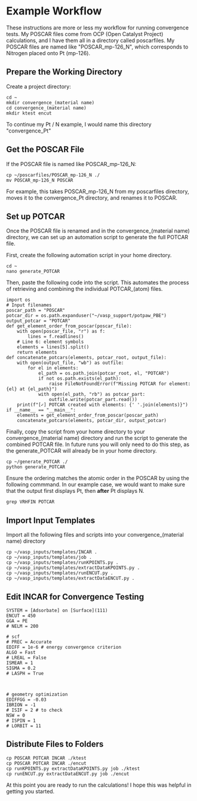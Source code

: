 # Example Workflow

These instructions are more or less my workflow for running convergence tests. My POSCAR files come from OCP (Open Catalyst Project) calculations, and I have them all in a directory called poscarfiles. My POSCAR files are named like "POSCAR_mp-126_N", which corresponds to Nitrogen placed onto Pt (mp-126). 

## Prepare the Working Directory

Create a project directory:
```
cd ~
mkdir convergence_(material name)
cd convergence_(material name)
mkdir ktest encut
```

To continue my Pt / N example, I would name this directory "convergence_Pt"

## Get the POSCAR File

If the POSCAR file is named like POSCAR_mp-126_N:
```
cp ~/poscarfiles/POSCAR_mp-126_N ./
mv POSCAR_mp-126_N POSCAR
```

For example, this takes POSCAR_mp-126_N from my poscarfiles directory, moves it to the convergence_Pt directory, and renames it to POSCAR.  

## Set up POTCAR

Once the POSCAR file is renamed and in the convergence_(material name) directory, we can set up an automation script to generate the full POTCAR file.

First, create the following automation script in your home directory. 
```
cd ~
nano generate_POTCAR
```
Then, paste the following code into the script. This automates the process of retrieving and combining the individual POTCAR_(atom) files. 

```
import os
# Input filenames
poscar_path = "POSCAR"
potcar_dir = os.path.expanduser("~/vasp_support/potpaw_PBE")
output_potcar = "POTCAR"
def get_element_order_from_poscar(poscar_file):
    with open(poscar_file, "r") as f:
        lines = f.readlines()
    # Line 6: element symbols
    elements = lines[5].split()
    return elements
def concatenate_potcars(elements, potcar_root, output_file):
    with open(output_file, "wb") as outfile:
        for el in elements:
            el_path = os.path.join(potcar_root, el, "POTCAR")
            if not os.path.exists(el_path):
                raise FileNotFoundError(f"Missing POTCAR for element: {el} at {el_path}")
            with open(el_path, "rb") as potcar_part:
                outfile.write(potcar_part.read())
    print(f"[✓] POTCAR created with elements: {' '.join(elements)}")
if __name__ == "__main__":
    elements = get_element_order_from_poscar(poscar_path)
    concatenate_potcars(elements, potcar_dir, output_potcar)
```

Finally, copy the script from your home directory to your convergence_(material name) directory and run the script to generate the combined POTCAR file. In future runs you will only need to do this step, as the generate_POTCAR will already be in your home directory. 

```
cp ~/generate_POTCAR ./
python generate_POTCAR
```

Ensure the ordering matches the atomic order in the POSCAR by using the following commmand. In our example case, we would want to make sure that the output first displays Pt, then **after** Pt displays N. 

```
grep VRHFIN POTCAR
```


## Import Input Templates

Import all the following files and scripts into your convergence_(material name) directory

```
cp ~/vasp_inputs/templates/INCAR .
cp ~/vasp_inputs/templates/job .
cp ~/vasp_inputs/templates/runKPOINTS.py .
cp ~/vasp_inputs/templates/extractDataKPOINTS.py .
cp ~/vasp_inputs/templates/runENCUT.py .
cp ~/vasp_inputs/templates/extractDataENCUT.py .
```

## Edit INCAR for Convergence Testing

``` 
SYSTEM = [Adsorbate] on [Surface](111)
ENCUT = 450
GGA = PE
# NELM = 200

# scf
# PREC = Accurate
EDIFF = 1e-6 # energy convergence criterion
ALGO = Fast
# LREAL = False
ISMEAR = 1
SIGMA = 0.2
# LASPH = True



# geometry optimization
EDIFFGG = -0.03
IBRION = -1
# ISIF = 2 # to check
NSW = 0
# ISPIN = 1
# LORBIT = 11
```

## Distribute Files to Folders

```
cp POSCAR POTCAR INCAR ./ktest
cp POSCAR POTCAR INCAR ./encut
cp runKPOINTS.py extractDataKPOINTS.py job ./ktest
cp runENCUT.py extractDataENCUT.py job ./encut
```

At this point you are ready to run the calculations! I hope this was helpful in getting you started.
